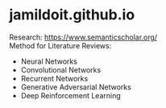 # jamildoit.github.io

Research: https://www.semanticscholar.org/ <br/>
Method for Literature Reviews: 

* Neural Networks
* Convolutional Networks
* Recurrent Networks
* Generative Adversarial Networks
* Deep Reinforcement Learning
